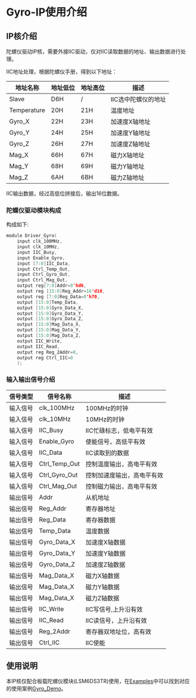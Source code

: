 # Gyro-IP使用介绍

## IP核介绍

陀螺仪驱动IP核，需要外接IIC驱动，仅对IIC读取数据的地址、输出数据进行处理。

IIC地址处理，根据陀螺仪手册，得到以下地址：

| **地址名称**    | **地址低位**  | **地址高位** | **描述** |
| ----------- | ----------- | ----------- | -------- |
| Slave       |     D6H     |     /       |IIC选中陀螺仪的地址 |
| Temperature |     20H     |    21H      |  温度地址 |
| Gyro_X      |     22H     |    23H      |  加速度X轴地址 |
| Gyro_Y      |     24H     |    25H      |  加速度Y轴地址 |
| Gyro_Z      |     26H     |    27H      |  加速度Z轴地址 |
| Mag_X       |     66H     |    67H      |  磁力X轴地址   |
| Mag_Y       |     68H     |    69H      |  磁力Y轴地址   |
| Mag_Z       |     6AH     |    6BH      |  磁力Z轴地址   |

IIC输出数据，经过高低位拼接后，输出16位数据。

### 陀螺仪驱动模块构成

构成如下:

```c
module Driver_Gyro(
    input clk_100MHz,
    input clk_10MHz,
    input IIC_Busy,
    input Enable_Gyro,
    input [7:0]IIC_Data,
    input Ctrl_Temp_Out,
    input Ctrl_Gyro_Out,
    input Ctrl_Mag_Out,
    output reg[7:0]Addr=8'hd6,
    output reg [15:0]Reg_Addr=16'd10,
    output reg [7:0]Reg_Data=8'h70,
    output [15:0]Temp_Data,
    output [15:0]Gyro_Data_X,
    output [15:0]Gyro_Data_Y,
    output [15:0]Gyro_Data_Z,
    output [15:0]Mag_Data_X,
    output [15:0]Mag_Data_Y,
    output [15:0]Mag_Data_Z,
    output IIC_Write,
    output IIC_Read,
    output reg Reg_2Addr=0,
    output reg Ctrl_IIC=0
    );
```
### 输入输出信号介绍
  
| **信号类型**    | **信号名称**    | **描述** |
| ----------- | ----------- | -------- |
| 输入信号 | clk_100MHz     | 100MHz的时钟 |
| 输入信号 | clk_10MHz      | 10MHz的时钟  |
| 输入信号 | IIC_Busy       | IIC忙碌标志，低电平有效  |
| 输入信号 | Enable_Gyro    | 使能信号，高低平有效  |
| 输入信号 | IIC_Data       | IIC读取到的数据  |
| 输入信号 | Ctrl_Temp_Out  | 控制温度输出，高电平有效  |
| 输入信号 | Ctrl_Gyro_Out  | 控制加速度输出，高电平有效  |
| 输入信号 | Ctrl_Mag_Out   | 控制磁力输出，高电平有效  |
| 输出信号 | Addr           | 从机地址     |
| 输出信号 | Reg_Addr       | 寄存器地址   |
| 输出信号 | Reg_Data       | 寄存器数据   |
| 输出信号 | Temp_Data      | 温度数据     |
| 输出信号 | Gyro_Data_X    | 加速度X轴数据|
| 输出信号 | Gyro_Data_Y    | 加速度Y轴数据|
| 输出信号 | Gyro_Data_Z    | 加速度Z轴数据|
| 输出信号 | Mag_Data_X     | 磁力X轴数据  |
| 输出信号 | Mag_Data_X     | 磁力Y轴数据  |
| 输出信号 | Mag_Data_X     | 磁力Z轴数据  |
| 输出信号 | IIC_Write      | IIC写信号,上升沿有效  |
| 输出信号 | IIC_Read       | IIC读信号，上升沿有效 |
| 输出信号 | Reg_2Addr      | 寄存器双地址位，高有效|
| 输出信号 | Ctrl_IIC       | IIC使能     |

## 使用说明

本IP核仅配合板载陀螺仪模块(LSM6DS3TR)使用，在[Examples](/Examples)中可以找到对应的使用案例[Gyro_Demo](/Examples/FPGA/4.Module-Interface/Gyro-Interface)。

